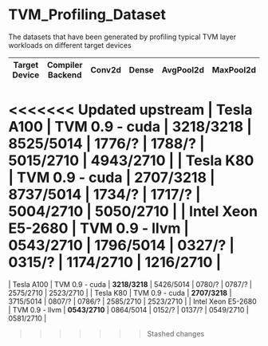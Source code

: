 # TVM_Profiling_Dataset
The datasets that have been generated by profiling typical TVM layer workloads on different target devices

| Target Device         | Compiler Backend | Conv2d            | Dense         | AvgPool2d    | MaxPool2d  | Dilated Conv2d | Depthwise Conv2d |
| --------------------- | ---------------- | :---------------: | :-----------: | :----------: | :--------: | :------------: | :--------------: |
<<<<<<< Updated upstream
| Tesla A100            | TVM 0.9 - cuda   | **3218/3218**     | 8525/5014     | 1776/?       | 1788/?     | 5015/2710      | 4943/2710        |
| Tesla K80             | TVM 0.9 - cuda   | **2707/3218**     | 8737/5014     | 1734/?       | 1717/?     | 5004/2710      | 5050/2710        |
| Intel Xeon E5-2680    | TVM 0.9 - llvm   | **0543/2710**     | 1796/5014     | 0327/?       | 0315/?     | 1174/2710      | 1216/2710        |
=======
| Tesla A100            | TVM 0.9 - cuda   | **3218/3218**     | 5426/5014     | 0780/?       | 0787/?     | 2575/2710      | 2523/2710        |
| Tesla K80             | TVM 0.9 - cuda   | **2707/3218**     | 3715/5014     | 0807/?       | 0786/?     | 2585/2710      | 2523/2710        |
| Intel Xeon E5-2680    | TVM 0.9 - llvm   | **0543/2710**     | 0864/5014     | 0152/?       | 0137/?     | 0549/2710      | 0581/2710        |
>>>>>>> Stashed changes
